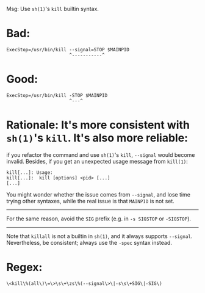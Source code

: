 Msg: Use `sh(1)`'s `kill` builtin syntax.

# Bad:

    ExecStop=/usr/bin/kill --signal=STOP $MAINPID
                           ^-----------^

# Good:

    ExecStop=/usr/bin/kill -STOP $MAINPID
                           ^---^

# Rationale: It's more consistent with `sh(1)`'s `kill`.  It's also more reliable:
if you  refactor the command and  use `sh(1)`'s `kill`, `--signal`  would become
invalid.  Besides, if you get an unexpected usage message from `kill(1)`:

    kill[...]: Usage:
    kill[...]:  kill [options] <pid> [...]
    [...]

You might wonder  whether the issue comes from `--signal`,  and lose time trying
other syntaxes, while the real issue is that `MAINPID` is not set.

---

For the same reason, avoid the `SIG` prefix (e.g. in `-s SIGSTOP` or `-SIGSTOP`).

---

Note  that  `killall` is  not  a  builtin in  `sh(1)`,  and  it always  supports
`--signal`.  Nevertheless, be consistent; always use the `-spec` syntax instead.

# Regex:

    \<kill\%(all\)\=\>\s\+\zs\%(--signal\>\|-s\s\+SIG\|-SIG\)
